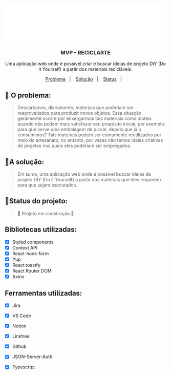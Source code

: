 <div align="center">
<img alt="Artesanato" src="https://github.com/Reciclarte-Kenzie/reciclarte/blob/develop/src/assets/imgs/logoHeader.png" />
</div>

<div align="center">
<h3>
  MVP - RECICLARTE
</h3>
<p>Uma aplicação web onde é possível criar e buscar ideias de projeto DIY (Do it Yourself) a partir dos materiais recicláveis.</p>
</div>

<p align="center">
  <a href="#-sobre">Problema</a>&nbsp;&nbsp;&nbsp;|&nbsp;&nbsp;&nbsp;
  <a href="#-solution">Solução</a>&nbsp;&nbsp;&nbsp;|&nbsp;&nbsp;&nbsp;
  <a href="#-status">Status</a>&nbsp;&nbsp;&nbsp;|&nbsp;&nbsp;&nbsp;
</p>

## :page_with_curl: O problema:<a name="-sobre"/></a>
> Descartamos, diariamente, materiais que poderiam ser reaproveitados para produzir novos objetos.
Essa situação geralmente ocorre por enxergarmos tais materiais como inúteis quando não podem mais satisfazer seu propósito inicial, por exemplo: para que serve uma embalagem de picolé, depois que já o consumimos?
Tais materiais podem ser comumente reutilizados por meio do artesanato, no entanto, por vezes não temos ideias criativas de projetos nos quais eles poderiam ser empregados.

## :page_with_curl:A solução: <a name="-solution"/></a>
>Em suma, uma aplicação web onde é possível buscar ideias de projeto DIY (Do it Yourself) a partir dos materiais que eles requerem para que sejam executados.

## :page_with_curl:Status do projeto: <a name="-status"/></a>
> :construction: Projeto em construção :construction:

## Bibliotecas utilizadas:
- [x] Styled components
- [x] Context API
- [x] React-hook-form
- [x] Yup
- [x] React toastfy
- [x] React Router DOM
- [x] Axios

## Ferramentas utilizadas:
- [x] Jira
- [x] VS Code
- [x] Notion
- [x] Linktree
- [x] Github
- [x] JSON-Server-Auth
- [x] Typescript

